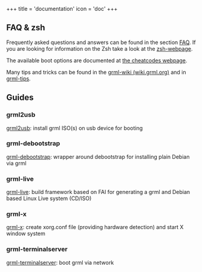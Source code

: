 +++
title = 'documentation'
icon = 'doc'
+++

## FAQ & zsh

Frequently asked questions and answers can be found in the section <a href="/faq/">FAQ</a>.
If you are looking for information on the Zsh take a look at the <a href="/zsh/">zsh-webpage</a>.

The available boot options are documented at <a href="/cheatcodes/">the cheatcodes webpage</a>.

Many tips and tricks can be found in the <a href="https://wiki.grml.org/">grml-wiki (wiki.grml.org)</a> and in <a href="/tips/">grml-tips</a>.

## Guides

### grml2usb

<a href="/grml2usb/">grml2usb</a>: install grml ISO(s) on usb device for booting

### grml-debootstrap

<a href="/grml-debootstrap/">grml-debootstrap</a>: wrapper around debootstrap for installing plain Debian via grml

### grml-live

<a href="/grml-live/">grml-live</a>: build framework based on FAI for generating a grml and Debian based Linux Live system (CD/ISO)

### grml-x

<a href="/grml-x/">grml-x</a>: create xorg.conf file (providing hardware detection) and start X window system

### grml-terminalserver

<a href="/terminalserver/">grml-terminalserver</a>: boot grml via network

